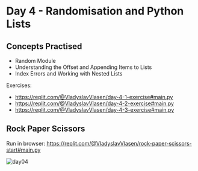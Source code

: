 # Day 4 - Randomisation and Python Lists
## Concepts Practised
- Random Module
- Understanding the Offset and Appending Items to Lists
- Index Errors and Working with Nested Lists

Exercises:
- https://replit.com/@VladyslavVlasen/day-4-1-exercise#main.py
- https://replit.com/@VladyslavVlasen/day-4-2-exercise#main.py
- https://replit.com/@VladyslavVlasen/day-4-3-exercise#main.py

## Rock Paper Scissors
Run in browser: https://replit.com/@VladyslavVlasen/rock-paper-scissors-start#main.py

![day04](https://user-images.githubusercontent.com/98851253/154310127-00f4adf7-fac0-40c0-a374-a49ac22292d4.gif)

